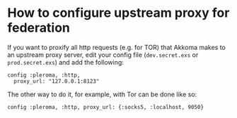 # How to configure upstream proxy for federation
If you want to proxify all http requests (e.g. for TOR) that Akkoma makes to an upstream proxy server, edit your config file (`dev.secret.exs` or `prod.secret.exs`) and add the following:

```
config :pleroma, :http,
  proxy_url: "127.0.0.1:8123"
```

The other way to do it, for example, with Tor can be done like so:
```
config :pleroma, :http, proxy_url: {:socks5, :localhost, 9050}
```
